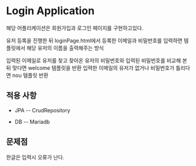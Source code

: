 # Login Application

해당 어플리케이션은 회원가입과 로그인 페이지를 구현하고있다.  

유저 등록을 진행한 뒤 loginPage.html에서 등록한 이메일과 비밀번호를 입력하면 템플릿에서 해당 유저의 이름을 출력해주는 방식

입력된 이메일로 유저를 찾고 찾아온 유저의 비밀번호와 입력된 비밀번호를 비교해 본 뒤 맞다면 welcome 템플릿을 반환 
입력한 이메일의 유저가 없거나 비밀번호가 틀리다면 nou 템플릿 반환

## 적용 사항

- JPA 
-- CrudRepository  

- DB
-- Mariadb

## 문제점 

한글은 입력시 오류가 난다.